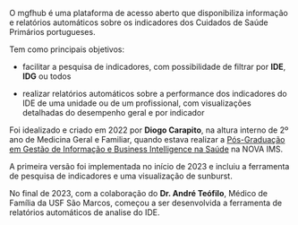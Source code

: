 O mgfhub é uma plataforma de acesso aberto que disponibiliza informação e relatórios automáticos sobre os indicadores dos Cuidados de Saúde Primários portugueses.

Tem como principais objetivos:

- facilitar a pesquisa de indicadores, com possibilidade de filtrar por **IDE**, **IDG** ou todos

- realizar relatórios automáticos sobre a performance dos indicadores do IDE de uma unidade ou de um profissional, com visualizações detalhadas do desempenho geral e por indicador

Foi idealizado e criado em 2022 por **Diogo Carapito**, na altura interno de 2º ano de Medicina Geral e Familiar, quando estava realizar a [Pós-Graduação em Gestão de Informação e Business Intelligence na Saúde](https://www.novaims.unl.pt/pt/ensino/cursos/pos-graduacoes-e-mestrados/pos-graduacao-em-gestao-de-informacao-e-business-intelligence-na-saude/) na NOVA IMS.

A primeira versão foi implementada no início de 2023 e incluiu a ferramenta de pesquisa de indicadores e uma visualização de sunburst.

No final de 2023, com a colaboração do **Dr. André Teófilo**, Médico de Família da USF São Marcos, começou a ser desenvolvida a ferramenta de relatórios automáticos de analise do IDE.
